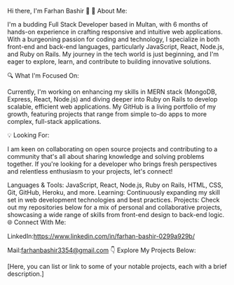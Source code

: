 Hi there, I'm Farhan Bashir 👋
🌟 About Me:

I'm a budding Full Stack Developer based in Multan, with 6 months of hands-on experience in crafting responsive and intuitive web applications. With a burgeoning passion for coding and technology, I specialize in both front-end and back-end languages, particularly JavaScript, React, Node.js, and Ruby on Rails. My journey in the tech world is just beginning, and I'm eager to explore, learn, and contribute to building innovative solutions.

🔍 What I'm Focused On:

Currently, I'm working on enhancing my skills in MERN stack (MongoDB, Express, React, Node.js) and diving deeper into Ruby on Rails to develop scalable, efficient web applications. My GitHub is a living portfolio of my growth, featuring projects that range from simple to-do apps to more complex, full-stack applications.

💡 Looking For:

I am keen on collaborating on open source projects and contributing to a community that's all about sharing knowledge and solving problems together. If you're looking for a developer who brings fresh perspectives and relentless enthusiasm to your projects, let's connect!

Languages & Tools: JavaScript, React, Node.js, Ruby on Rails, HTML, CSS, Git, GitHub, Heroku, and more.
Learning: Continuously expanding my skill set in web development technologies and best practices.
Projects: Check out my repositories below for a mix of personal and collaborative projects, showcasing a wide range of skills from front-end design to back-end logic.
🌐 Connect With Me:

LinkedIn:https://www.linkedin.com/in/farhan-bashir-0299a929b/

Mail:farhanbashir3354@gmail.com
👇 Explore My Projects Below:

[Here, you can list or link to some of your notable projects, each with a brief description.]
